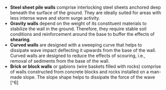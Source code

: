 - **Steel sheet pile walls** comprise interlocking steel sheets anchored deep beneath the surface of the ground. They are ideally suited for areas with less intense wave and storm surge activity. 
- **Gravity walls** depend on the weight of its constituent materials to stabilize the wall in the ground. Therefore, they require stable soil conditions and reinforcement around the base to buffer the effects of **shearing**. 
- **Curved walls** are designed with a sweeping curve that helps to dissipate wave impact deflecting it upwards from the base of the wall. Curved walls are designed to reduce the effects of scouring, i.e., removal of sediments from the base of the wall. 
- **Brick or block walls** or gabions (wire baskets filled with rocks) comprise of walls constructed from concrete blocks and rocks installed on a man-made slope. The slope shape helps to dissipate the force of the wave [^6]
